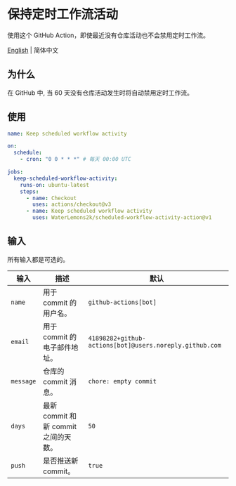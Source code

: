 # 保持定时工作流活动

使用这个 GitHub Action，即使最近没有仓库活动也不会禁用定时工作流。

[English](README.md) | 简体中文

## 为什么

在 GitHub 中, 当 60 天没有仓库活动发生时将自动禁用定时工作流。

## 使用

```yml
name: Keep scheduled workflow activity

on:
  schedule:
    - cron: "0 0 * * *" # 每天 00:00 UTC

jobs:
  keep-scheduled-workflow-activity:
    runs-on: ubuntu-latest
    steps:
      - name: Checkout
        uses: actions/checkout@v3
      - name: Keep scheduled workflow activity
        uses: WaterLemons2k/scheduled-workflow-activity-action@v1
```

## 输入

所有输入都是可选的。

| 输入      | 描述                                 | 默认                                                    |
| --------- | ----------------------------------- | ------------------------------------------------------- |
| `name`    | 用于 commit 的用户名。               | `github-actions[bot]`                                   |
| `email`   | 用于 commit 的电子邮件地址。         | `41898282+github-actions[bot]@users.noreply.github.com` |
| `message` | 仓库的 commit 消息。                 | `chore: empty commit`                                   |
| `days`    | 最新 commit 和新 commit 之间的天数。 | `50`                                                    |
| `push`    | 是否推送新 commit。                  | `true`                                                  |